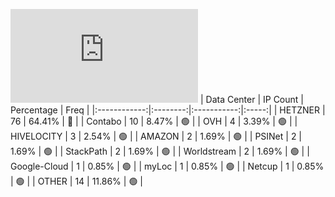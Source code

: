 ![Diagramm](https://github.com/obajay/StateSync-snapshots/blob/main/Projects/Uptick/1/README.md)
| Data Center | IP Count | Percentage | Freq |
|:------------:|:--------:|:-----------:|:-----:|
| HETZNER | 76 | 64.41% | 🔴 |
| Contabo | 10 | 8.47% | 🟢 |
| OVH | 4 | 3.39% | 🟢 |
| HIVELOCITY | 3 | 2.54% | 🟢 |
| AMAZON | 2 | 1.69% | 🟢 |
| PSINet | 2 | 1.69% | 🟢 |
| StackPath | 2 | 1.69% | 🟢 |
| Worldstream | 2 | 1.69% | 🟢 |
| Google-Cloud | 1 | 0.85% | 🟢 |
| myLoc | 1 | 0.85% | 🟢 |
| Netcup | 1 | 0.85% | 🟢 |
| OTHER | 14 | 11.86% | 🟢 |